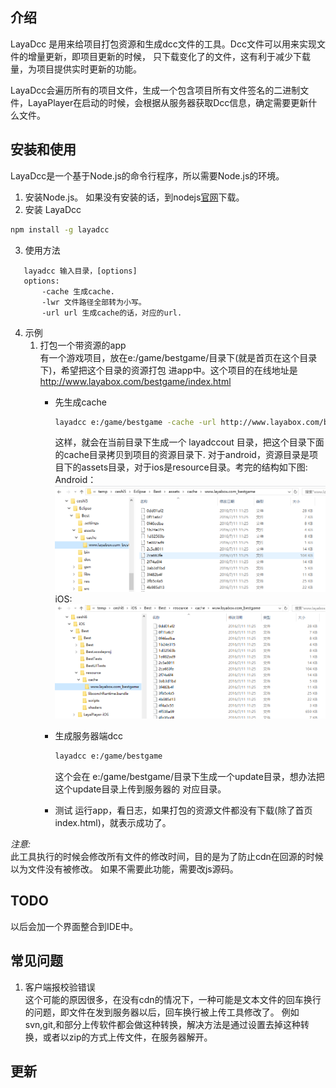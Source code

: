 ## 介绍
LayaDcc 是用来给项目打包资源和生成dcc文件的工具。Dcc文件可以用来实现文件的增量更新，即项目更新的时候，
只下载变化了的文件，这有利于减少下载量，为项目提供实时更新的功能。  

LayaDcc会遍历所有的项目文件，生成一个包含项目所有文件签名的二进制文件，LayaPlayer在启动的时候，会根据从服务器获取Dcc信息，确定需要更新什么文件。
## 安装和使用
LayaDcc是一个基于Node.js的命令行程序，所以需要Node.js的环境。
1. 安装Node.js。 如果没有安装的话，到nodejs[官网](https://nodejs.org/en/)下载。
2. 安装 LayaDcc
```bash
npm install -g layadcc
```
3. 使用方法
```
   layadcc 输入目录，[options]
   options:
       -cache 生成cache.
       -lwr 文件路径全部转为小写。
       -url url 生成cache的话，对应的url.
 ```
4. 示例
   1. 打包一个带资源的app  
    有一个游戏项目，放在e:/game/bestgame/目录下(就是首页在这个目录下)，希望把这个目录的资源打包
    进app中。这个项目的在线地址是 http://www.layabox.com/bestgame/index.html
        * 先生成cache 
            ```bash
            layadcc e:/game/bestgame -cache -url http://www.layabox.com/bestgame/index.html
            ```
            这样，就会在当前目录下生成一个 layadccout 目录，把这个目录下面的cache目录拷贝到项目的资源目录下.
            对于android，资源目录是项目下的assets目录，对于ios是resource目录。考完的结构如下图:
            Android：  
            ![](img_layadcc/android_proj.png)
            iOS:
            ![](img_layadcc/ios_proj.png)
        * 生成服务器端dcc
            ```bash
            layadcc e:/game/bestgame 
            ```
            这个会在 e:/game/bestgame/目录下生成一个update目录，想办法把这个update目录上传到服务器的
            对应目录。

	    * 测试
            运行app，看日志，如果打包的资源文件都没有下载(除了首页index.html)，就表示成功了。

 

*注意:*  
此工具执行的时候会修改所有文件的修改时间，目的是为了防止cdn在回源的时候以为文件没有被修改。 如果不需要此功能，需要改js源码。

## TODO
以后会加一个界面整合到IDE中。

## 常见问题
1. 客户端报校验错误   
这个可能的原因很多，在没有cdn的情况下，一种可能是文本文件的回车换行的问题，即文件在发到服务器以后，回车换行被上传工具修改了。
例如svn,git,和部分上传软件都会做这种转换，解决方法是通过设置去掉这种转换，或者以zip的方式上传文件，在服务器解开。

## 更新